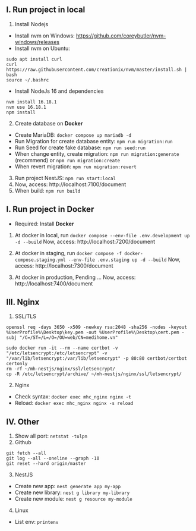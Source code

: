 ## I. Run project in local
1. Install Nodejs
- Install nvm on Windows: https://github.com/coreybutler/nvm-windows/releases
- Install nvm on Ubuntu: 
```
sudo apt install curl 
curl https://raw.githubusercontent.com/creationix/nvm/master/install.sh | bash 
source ~/.bashrc   
```
- Install NodeJs 16 and dependencies 
```
nvm install 16.18.1
nvm use 16.18.1
npm install
```

2. Create database on **Docker**
- Create MariaDB: `docker compose up mariadb -d`
- Run Migration for create database entity: `npm run migration:run`
- Run Seed for create fake database: `npm run seed:run`
- When change entity, create migration: `npm run migration:generate` (recommend) or `npm run migration:create`
- When revert migration: `npm run migration:revert`

3. Run project NestJS: `npm run start:local`
4. Now, access: http://localhost:7100/document
5. When build: `npm run build`

## I. Run project in Docker
- Required: Install **Docker**

1. At docker in local, run `docker compose --env-file .env.development up -d --build`
Now, access: http://localhost:7200/document

2. At docker in staging, run `docker compose -f docker-compose.staging.yml --env-file .env.staging up -d --build`
Now, access: http://localhost:7300/document

3. At docker in production, Pending ... 
Now, access: http://localhost:7400/document

## III. Nginx
1. SSL/TLS
```
openssl req -days 3650 -x509 -newkey rsa:2048 -sha256 -nodes -keyout %UserProfile%\Desktop\key.pem -out %UserProfile%\Desktop\cert.pem -subj "/C=/ST=/L=/O=/OU=web/CN=medihome.vn"

sudo docker run -it --rm --name certbot -v "/etc/letsencrypt:/etc/letsencrypt" -v "/var/lib/letsencrypt:/var/lib/letsencrypt" -p 80:80 certbot/certbot certonly
rm -rf ~/mh-nestjs/nginx/ssl/letsencrypt/
cp -R /etc/letsencrypt/archive/ ~/mh-nestjs/nginx/ssl/letsencrypt/
```

2. Nginx
- Check syntax: `docker exec mhc_nginx nginx -t`
- Reload: `docker exec mhc_nginx nginx -s reload`

## IV. Other
1. Show all port: `netstat -tulpn`
2. Github
```
git fetch --all
git log --all --oneline --graph -10
git reset --hard origin/master
```
3. NestJS
- Create new app: `nest generate app my-app`
- Create new library: `nest g library my-library`
- Create new module: `nest g resource my-module`

4. Linux
- List env: `printenv`
